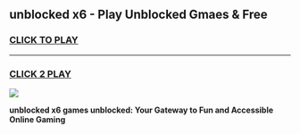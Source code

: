 
## unblocked x6 - Play Unblocked Gmaes & Free
<h3>
<a href="https://news.freeplayer.one?title=unblocked_x6&ref=16F">CLICK TO PLAY</a></h3>
<hr>

<h3>
<a href="https://news.freeplayer.one?title=unblocked_x6&ref=16F">CLICK 2 PLAY</a>
  
</h3>

<a href="https://news.freeplayer.one?title=unblocked_x6&ref=16F/"><img src="https://clearcache.store/games.png"></a>


**unblocked x6 games unblocked: Your Gateway to Fun and Accessible Online Gaming**
